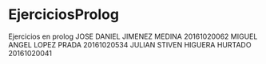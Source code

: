 # EjerciciosProlog
Ejercicios en prolog
JOSE DANIEL JIMENEZ MEDINA 20161020062 
MIGUEL ANGEL LOPEZ PRADA 20161020534 
JULIAN STIVEN HIGUERA HURTADO 20161020041
